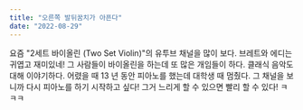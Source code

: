 ```yaml
---
title: "오른쪽 발뒤꿈치가 아픈다"
date: "2022-08-29"
---
```


요즘 "2세트 바이올린 (Two Set Violin)"의 유투브 채널을 많이 보다. 브레트와 에디는 귀엽고 재미있네! 그 사람들이 바이올린을 하는데 또 많은 개임들이 하다. 클래식 음악도 대해 이야기하다. 어렸을 때 13 년 동안 피아노를 했는데 대학생 때 멈췄다. 그 채널을 보니까 다시 피아노를 하기 시작하고 싶다! 그거 느리게 할 수 있으면 빨리 할 수 있다! ㅋㅋㅋ
